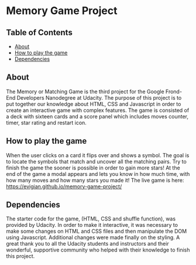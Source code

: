 # Memory Game Project

## Table of Contents

* [About](#about)
* [How to play the game](#how-to-play-the-game)
* [Dependencies](#dependencies)

## About

The Memory or Matching Game is the third project for the Google Frond-End Developers Nanodegree at Udacity.
The purpose of this project is to put together our knowledge about HTML, CSS and Javascript in order to create an interactive game with complex features. The game is consisted of a deck with sixteen cards and a score panel which includes moves counter, timer, star rating and restart icon.

## How to play the game

When the user clicks on a card it flips over and shows a symbol. The goal is to locate the symbols that match and uncover all the matching pairs. Try to finish the game the sooner is possible in order to gain more stars! At the end of the game a modal appears and lets you know in how much time, with how many moves and how many stars you made it! The live game is here: https://evigian.github.io/memory-game-project/

## Dependencies

The starter code for the game, (HTML, CSS and shuffle function), was provided by Udacity. In order to make it interactive, it was necessary to make some changes on HTML and CSS files and then manipulate the DOM using Javascript. Additional changes were made finally on the styling. A great thank you to all the Udacity students and instructors and their wonderful, supportive community who helped with their knowledge to finish this project.
